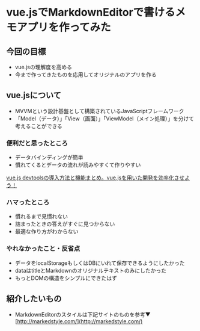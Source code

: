 # vue.jsでMarkdownEditorで書けるメモアプリを作ってみた

## 今回の目標
- vue.jsの理解度を高める
- 今まで作ってきたものを応用してオリジナルのアプリを作る

## vue.jsについて
- MVVMという設計基盤として構築されているJavaScriptフレームワーク
- 「Model（データ）」「View（画面）」「ViewModel（メイン処理）」を分けて考えることができる

### 便利だと思ったところ
- データバインディングが簡単
- 慣れてくるとデータの流れが読みやすくて作りやすい

[vue.js devtoolsの導入方法と機能まとめ。vue.jsを用いた開発を効率化させよう！](http://qiita.com/hashimoto-1202/items/c81f5d4c271eef16d957)

### ハマったところ
- 慣れるまで見慣れない
- 詰まったときの答えがすぐに見つからない
- 最適な作り方がわからない

### やれなかったこと・反省点
- データをlocalStorageもしくはDBにいれて保存できるようにしたかった
- dataはtitleとMarkdownのオリジナルテキストのみにしたかった
- もっとDOMの構造をシンプルにできたはず

## 紹介したいもの
- MarkdownEditorのスタイルは下記サイトのものを参考▼
[http://markedstyle.com/](http://markedstyle.com/)
